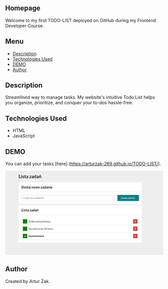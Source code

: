 ## Homepage
Welcome to my first TODO-LIST deployed on GitHub during my Frontend Developer Course. 

## Menu
* [Description](#description)
* [Technologies Used](#technologies-used)
* [DEMO](#demo)
* [Author](#author)

## Description 
Streamlined way to manage tasks. My website's intuitive Todo List helps you organize, prioritize, and conquer your to-dos hassle-free.

## Technologies Used
- HTML
- JavaScript

## DEMO
You can add your tasks [here] (https://arturzak-269.github.io/TODO-LIST/).   

![homepage](https://github.com/ArturZak-269/TODO-LIST/blob/main/images/demo.png?raw=true)

## Author
Created by Artur Żak.

